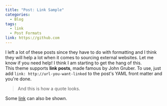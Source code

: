 ```yaml
---
title: "Post: Link Sample"
categories:
  - Blog
tags:
  - link
  - Post Formats
link: https://github.com
---
```


I left a lot of these posts since they have to do with formatting and I think they will help a lot when it comes to sourcing external websites.  Let me know if you need help!  I think I am starting to get the hang of this.  
This theme supports **link posts**, made famous by John Gruber. To use, just add `link: http://url-you-want-linked` to the post's YAML front matter and you're done.

> And this is how a quote looks.

Some [link](#) can also be shown.

